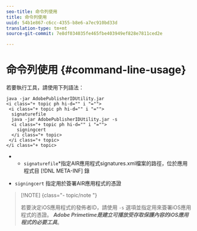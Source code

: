 ```yaml
---
seo-title: 命令列使用
title: 命令列使用
uuid: 54b1e867-c6cc-4355-b8e6-a7ec910bd33d
translation-type: tm+mt
source-git-commit: 7e8df034035fe465fbe403949ef828e7811ced2e

---
```



# 命令列使用 {#command-line-usage}

若要執行工具，請使用下列語法：

```
java -jar AdobePublisherIDUtility.jar 
<i class="+ topic ph hi-d="" i "="">
 <i class="+ topic ph hi-d="" i "="">
  signaturefile 
  java -jar AdobePublisherIDUtility.jar -s 
  <i class="+ topic ph hi-d="" i "="">
    signingcert
  </i class="+ topic>
 </i class="+ topic>
</i class="+ topic>
```

* 
   * `signaturefile`*指定AIR應用程式signatures.xml檔案的路徑，位於應用程式目 [!DNL META-INF] 錄

* `signingcert` 指定用於簽署AIR應用程式的憑證

>[!NOTE] {class=&quot;- topic/note &quot;}
>
>若要決定iOS應用程式的發佈者ID，請使用 `-s` 選項並指定用來簽署iOS應用程式的憑證。 ***Adobe Primetime是建立可播放受存取保護內容的iOS應用程式的必要工具***。

